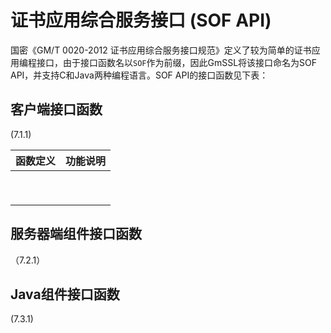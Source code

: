 # 证书应用综合服务接口 (SOF API)

国密《GM/T 0020-2012 证书应用综合服务接口规范》定义了较为简单的证书应用编程接口，由于接口函数名以`SOF`作为前缀，因此GmSSL将该接口命名为SOF API，并支持C和Java两种编程语言。SOF API的接口函数见下表：

## 客户端接口函数

(7.1.1)

| 函数定义 | 功能说明 |
| ---- | ---- |
|      |      |
|      |      |
|      |      |
|      |      |
|      |      |
|      |      |
|      |      |
|      |      |
|      |      |

## 服务器端组件接口函数

（7.2.1）





## Java组件接口函数

(7.3.1)



